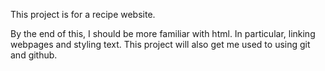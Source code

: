 This project is for a recipe website.

By the end of this, I should be more familiar with html. In particular, linking webpages and styling text. This project will also get me used to using git and github.